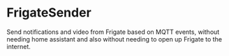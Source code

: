 # FrigateSender
Send notifications and video from Frigate based on MQTT events, without needing home assistant and also without needing to open up Frigate to the internet.
